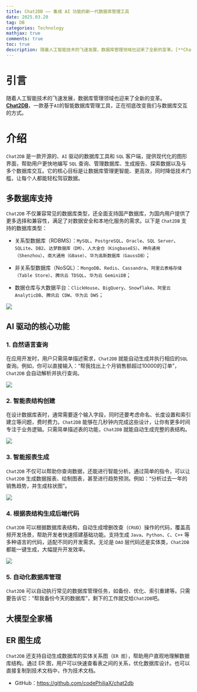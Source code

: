 ```yaml
---
title: Chat2DB —— 集成 AI 功能的新一代数据库管理工具
date: 2025.03.20
tag: DB
categories: Technology  
mathjax: true
comments: true
toc: true
description: 随着人工智能技术的飞速发展，数据库管理领域也迎来了全新的变革。[**Chat2DB**](https://chat2db-ai.com/)，一款基于`AI`的智能数据库管理工具，正在彻底改变我们与数据库交互的方式。
---
```


# 引言
随着人工智能技术的飞速发展，数据库管理领域也迎来了全新的变革。[**Chat2DB**](https://chat2db-ai.com/)，一款基于`AI`的智能数据库管理工具，正在彻底改变我们与数据库交互的方式。

# 介绍
`Chat2DB` 是一款开源的、`AI` 驱动的数据库工具和 `SQL` 客户端，提供现代化的图形界面，帮助用户更快地编写 `SQL` 查询、管理数据库、生成报告、探索数据以及与多个数据库交互。它的核心目标是让数据库管理更智能、更高效，同时降低技术门槛，让每个人都能轻松驾驭数据。

## 多数据库支持
`Chat2DB` 不仅兼容常见的数据库类型，还全面支持国产数据库，为国内用户提供了更多选择和兼容性，满足了对数据安全和本地化服务的需求。以下是 `Chat2DB` 支持的数据库类型：

- 关系型数据库（RDBMS）：`MySQL`、`PostgreSQL`、`Oracle`、`SQL Server`、`SQLite`、`DB2`、`达梦数据库（DM）`、`人大金仓（KingbaseES）`、`神舟通用（Shenzhou）`、`南大通用（GBase）`、`华为高斯数据库（GaussDB）`；

- 非关系型数据库（NoSQL）：`MongoDB`、`Redis`、`Cassandra`、`阿里云表格存储（Table Store）`、`腾讯云 TDSQL`、`华为云 GeminiDB`；

- 数据仓库与大数据平台：`ClickHouse`、`BigQuery`、`Snowflake`、`阿里云 AnalyticDB`、`腾讯云 CDW`、`华为云 DWS`；

![](https://wyiyi.github.io/amber/contents/2024/chat2db_multi_db.png)

## AI 驱动的核心功能
### 1. 自然语言查询
在应用开发时，用户只需简单描述需求，`Chat2DB` 就能自动生成并执行相应的`SQL`查询。例如，你可以直接输入：“帮我找出上个月销售额超过10000的订单”，`Chat2DB` 会自动解析并执行查询。

![](https://wyiyi.github.io/amber/contents/2024/chat2db_sql.gif)

### 2. 智能表结构创建
在设计数据库表时，通常需要逐个输入字段，同时还要考虑命名、长度设置和索引建立等问题，费时费力。`Chat2DB` 能够在几秒钟内完成这些设计，让你有更多时间专注于业务逻辑。只需简单描述表的功能，`Chat2DB` 就能自动生成完整的表结构。

![](https://wyiyi.github.io/amber/contents/2024/chat2db_create_table.gif)

### 3. 智能报表生成
`Chat2DB` 不仅可以帮助你查询数据，还能进行智能分析。通过简单的指令，可以让`Chat2DB` 生成数据报表、绘制图表，甚至进行趋势预测。例如：“分析过去一年的销售趋势，并生成柱状图”。

![](https://wyiyi.github.io/amber/contents/2024/chat2db_dashbord.jpg)

### 4. 根据表结构生成后端代码
`Chat2DB` 可以根据数据库表结构，自动生成增删改查（`CRUD`）操作的代码，覆盖高频开发场景，帮助开发者快速搭建基础功能。支持生成 `Java`、`Python`、`C`、`C++` 等多种语言的代码，适配不同的开发需求。无论是 `DAO` 层代码还是实体类，`Chat2DB` 都能一键生成，大幅提升开发效率。

![](https://wyiyi.github.io/amber/contents/2024/chat2db_code_generate.gif)

### 5. 自动化数据库管理
`Chat2DB` 可以自动执行常见的数据库管理任务，如备份、优化、索引重建等。只需要告诉它：“帮我备份今天的数据库”，剩下的工作就交给`Chat2DB`吧。

## 大模型全家桶

## ER 图生成
`Chat2DB` 还支持自动生成数据库的实体关系图（`ER 图`），帮助用户直观地理解数据库结构。通过 ER 图，用户可以快速查看表之间的关系，优化数据库设计。也可以直接复制到技术文档中，作为技术文档。


- GitHub：https://github.com/codePhiliaX/chat2db
